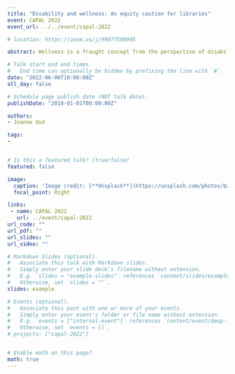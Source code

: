 ```yaml
---
title: "Disability and wellness: An equity caution for libraries"
event: CAPAL 2022
event_url: ../../event/capal-2022

# location: https://zoom.us/j/99077508905

abstract: Wellness is a fraught concept from the perspective of disability. Disability in our society is associated with pain, illness, suffering, and limitation. In other words, with the opposite of health and wellness. This session will examine the conceptual underpinnings of our social ideas of wellness and its link to neoliberalism. It will link wellness to our social views of disability, and show how the connection disadvantages people with disabilities and other marginalized groups. Finally, it will examine some wellness programming in academic libraries from the critical disability perspective, and give suggestions for alternatives to some of the current academic library approaches.

# Talk start and end times.
#   End time can optionally be hidden by prefixing the line with `#`.
date: "2022-06-06T10:00:00Z"
all_day: false

# Schedule page publish date (NOT talk date).
publishDate: "2010-01-01T00:00:00Z"

authors:
- Joanne Oud

tags: 
- 


# Is this a featured talk? (true/false)
featured: false

image:
  caption: 'Image credit: [**Unsplash**](https://unsplash.com/photos/bzdhc5b3Bxs)'
  focal_point: Right

links:
 - name: CAPAL 2022
   url: ../event/capal-2022
url_code: ""
url_pdf: ""
url_slides: ""
url_video: ""

# Markdown Slides (optional).
#   Associate this talk with Markdown slides.
#   Simply enter your slide deck's filename without extension.
#   E.g. `slides = "example-slides"` references `content/slides/example-slides.md`.
#   Otherwise, set `slides = ""`.
slides: example

# Events (optional).
#   Associate this post with one or more of your events.
#   Simply enter your event's folder or file name without extension.
#   E.g. `events = ["internal-event"]` references `content/event/deep-learning/index.md`.
#   Otherwise, set `events = []`.
# projects: ["capal-2022"]


# Enable math on this page?
math: true
---
```


